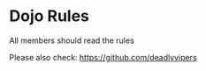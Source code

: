 Dojo Rules
==========

All members should read the rules

Please also check:
https://github.com/deadlyvipers

